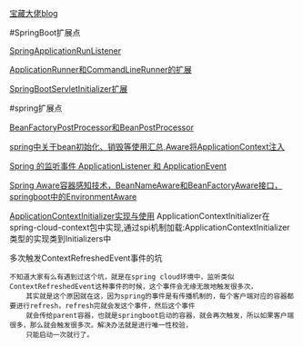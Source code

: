 [宝藏大佬blog](https://www.cnblogs.com/duanxz/tag/)

#SpringBoot扩展点

[SpringApplicationRunListener](https://www.cnblogs.com/duanxz/p/11243271.html)

[ApplicationRunner和CommandLineRunner的扩展](https://www.cnblogs.com/duanxz/p/11251739.html)

[SpringBootServletInitializer扩展](https://www.cnblogs.com/duanxz/p/11239018.html)


#spring扩展点

[BeanFactoryPostProcessor和BeanPostProcessor](https://www.cnblogs.com/duanxz/p/3750725.html)

[spring中关于bean初始化、销毁等使用汇总,Aware将ApplicationContext注入](https://www.cnblogs.com/duanxz/p/4537195.html)

[Spring 的监听事件 ApplicationListener 和 ApplicationEvent](https://www.cnblogs.com/duanxz/p/3772654.html)

[Spring Aware容器感知技术，BeanNameAware和BeanFactoryAware接口，springboot中的EnvironmentAware](https://www.cnblogs.com/duanxz/p/3724429.html)

[ApplicationContextInitializer实现与使用](https://www.cnblogs.com/duanxz/p/11239291.html)
ApplicationContextInitializer在spring-cloud-context包中实现,通过spi机制加载:ApplicationContextInitializer类型的实现类到Initializers中


多次触发ContextRefreshedEvent事件的坑

    不知道大家有么有遇到过这个坑，就是在spring cloud环境中，监听类似ContextRefreshedEvent这种事件的时候，这个事件会无缘无故地触发很多次，
        其实就是这个原因就在这，因为spring的事件是有传播机制的，每个客户端对应的容器都要进行refresh，refresh完就会发这个事件，然后这个事件
        就会传给parent容器，也就是springboot启动的容器，就会再次触发，所以如果客户端很多，那么就会触发很多次。解决办法就是进行唯一性校验，
        只能启动一次就行了。
